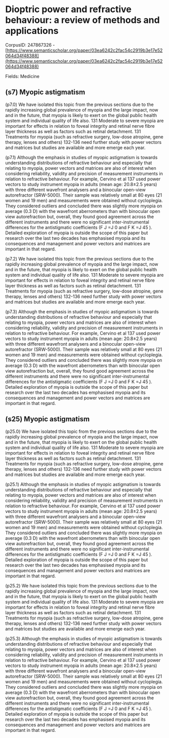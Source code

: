 # Dioptric power and refractive behaviour: a review of methods and applications

CorpusID: 247867326 - [https://www.semanticscholar.org/paper/03ea6242c2fac54c2919b3e17e52064d34f48388](https://www.semanticscholar.org/paper/03ea6242c2fac54c2919b3e17e52064d34f48388)

Fields: Medicine

## (s7) Myopic astigmatism
(p7.0) We have isolated this topic from the previous sections due to the rapidly increasing global prevalence of myopia and the large impact, now and in the future, that myopia is likely to exert on the global public health system and individual quality of life also. 131 Moderate to severe myopia are important for effects in relation to foveal integrity and retinal nerve fibre layer thickness as well as factors such as retinal detachment. 131 Treatments for myopia (such as refractive surgery, low-dose atropine, gene therapy, lenses and others) 132-136 need further study with power vectors and matrices but studies are available and more emerge each year.

(p7.1) Although the emphasis in studies of myopic astigmatism is towards understanding distributions of refractive behaviour and especially that relating to myopia, power vectors and matrices are also of interest when considering reliability, validity and precision of measurement instruments in relation to refractive behaviour. For example, Cervino et al 137 used power vectors to study instrument myopia in adults (mean age: 20.8±2.5 years) with three different wavefront analysers and a binocular open-view autorefractor (SRW-5000). Their sample was relatively small at 80 eyes (21 women and 19 men) and measurements were obtained without cycloplegia. They considered outliers and concluded there was slightly more myopia on average (0.3 D) with the wavefront aberrometers than with binocular open view autorefraction but, overall, they found good agreement across the different instruments and there were no significant inter-instrumental differences for the antistigmatic coefficients (F J =J 0 and F K =J 45 ). Detailed exploration of myopia is outside the scope of this paper but research over the last two decades has emphasised myopia and its consequences and management and power vectors and matrices are important in that regard.

(p7.2) We have isolated this topic from the previous sections due to the rapidly increasing global prevalence of myopia and the large impact, now and in the future, that myopia is likely to exert on the global public health system and individual quality of life also. 131 Moderate to severe myopia are important for effects in relation to foveal integrity and retinal nerve fibre layer thickness as well as factors such as retinal detachment. 131 Treatments for myopia (such as refractive surgery, low-dose atropine, gene therapy, lenses and others) 132-136 need further study with power vectors and matrices but studies are available and more emerge each year.

(p7.3) Although the emphasis in studies of myopic astigmatism is towards understanding distributions of refractive behaviour and especially that relating to myopia, power vectors and matrices are also of interest when considering reliability, validity and precision of measurement instruments in relation to refractive behaviour. For example, Cervino et al 137 used power vectors to study instrument myopia in adults (mean age: 20.8±2.5 years) with three different wavefront analysers and a binocular open-view autorefractor (SRW-5000). Their sample was relatively small at 80 eyes (21 women and 19 men) and measurements were obtained without cycloplegia. They considered outliers and concluded there was slightly more myopia on average (0.3 D) with the wavefront aberrometers than with binocular open view autorefraction but, overall, they found good agreement across the different instruments and there were no significant inter-instrumental differences for the antistigmatic coefficients (F J =J 0 and F K =J 45 ). Detailed exploration of myopia is outside the scope of this paper but research over the last two decades has emphasised myopia and its consequences and management and power vectors and matrices are important in that regard.
## (s25) Myopic astigmatism
(p25.0) We have isolated this topic from the previous sections due to the rapidly increasing global prevalence of myopia and the large impact, now and in the future, that myopia is likely to exert on the global public health system and individual quality of life also. 131 Moderate to severe myopia are important for effects in relation to foveal integrity and retinal nerve fibre layer thickness as well as factors such as retinal detachment. 131 Treatments for myopia (such as refractive surgery, low-dose atropine, gene therapy, lenses and others) 132-136 need further study with power vectors and matrices but studies are available and more emerge each year.

(p25.1) Although the emphasis in studies of myopic astigmatism is towards understanding distributions of refractive behaviour and especially that relating to myopia, power vectors and matrices are also of interest when considering reliability, validity and precision of measurement instruments in relation to refractive behaviour. For example, Cervino et al 137 used power vectors to study instrument myopia in adults (mean age: 20.8±2.5 years) with three different wavefront analysers and a binocular open-view autorefractor (SRW-5000). Their sample was relatively small at 80 eyes (21 women and 19 men) and measurements were obtained without cycloplegia. They considered outliers and concluded there was slightly more myopia on average (0.3 D) with the wavefront aberrometers than with binocular open view autorefraction but, overall, they found good agreement across the different instruments and there were no significant inter-instrumental differences for the antistigmatic coefficients (F J =J 0 and F K =J 45 ). Detailed exploration of myopia is outside the scope of this paper but research over the last two decades has emphasised myopia and its consequences and management and power vectors and matrices are important in that regard.

(p25.2) We have isolated this topic from the previous sections due to the rapidly increasing global prevalence of myopia and the large impact, now and in the future, that myopia is likely to exert on the global public health system and individual quality of life also. 131 Moderate to severe myopia are important for effects in relation to foveal integrity and retinal nerve fibre layer thickness as well as factors such as retinal detachment. 131 Treatments for myopia (such as refractive surgery, low-dose atropine, gene therapy, lenses and others) 132-136 need further study with power vectors and matrices but studies are available and more emerge each year.

(p25.3) Although the emphasis in studies of myopic astigmatism is towards understanding distributions of refractive behaviour and especially that relating to myopia, power vectors and matrices are also of interest when considering reliability, validity and precision of measurement instruments in relation to refractive behaviour. For example, Cervino et al 137 used power vectors to study instrument myopia in adults (mean age: 20.8±2.5 years) with three different wavefront analysers and a binocular open-view autorefractor (SRW-5000). Their sample was relatively small at 80 eyes (21 women and 19 men) and measurements were obtained without cycloplegia. They considered outliers and concluded there was slightly more myopia on average (0.3 D) with the wavefront aberrometers than with binocular open view autorefraction but, overall, they found good agreement across the different instruments and there were no significant inter-instrumental differences for the antistigmatic coefficients (F J =J 0 and F K =J 45 ). Detailed exploration of myopia is outside the scope of this paper but research over the last two decades has emphasised myopia and its consequences and management and power vectors and matrices are important in that regard.
